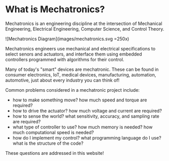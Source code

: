 # What is Mechatronics?

Mechatronics is an engineering discipline at the intersection of Mechanical Engineering, Electrical Engineering, Computer Science, and Control Theory.  

![Mechatronics Diagram](images/mechatronics.svg =250x)

Mechatronics engineers use mechanical and electrical specifications to select senors and actuators, and interface them using embedded controllers programmed with algorithms for their control.  

Many of today's "smart" devices are mechatronic. These can be found in consumer electronics, IoT, medical devices, manufacturing, automation, automotive, just about every industry you can think of!  

Common problems considered in a mechatronic project include:
* how to make something move? how much speed and torque are required?
* how to drive the actuator? how much voltage and current are required?
* how to sense the world? what sensitivity, accuracy, and sampling rate are required?
* what type of controller to use? how much memory is needed? how much computational speed is needed?
* how do I implement my control? what programming language do I use? what is the structure of the code?

These questions are addressed in this website!